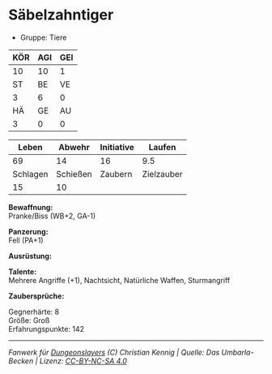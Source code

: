# Säbelzahntiger  
- Gruppe: Tiere  

| KÖR | AGI | GEI |  
| --- | --- | --- |  
| 10  | 10  | 1   |
| ST  | BE  | VE  |  
| 3   | 6   | 0   |
| HÄ  | GE  | AU  |  
| 3   | 0   | 0   |


| Leben    | Abwehr   | Initiative | Laufen     |
| -------- | -------- | ---------- | ---------- |
| 69       | 14       | 16         | 9.5        |
| Schlagen | Schießen | Zaubern    | Zielzauber |
| 15       | 10       |            |            |

**Bewaffnung:**  
Pranke/Biss (WB+2, GA-1)

**Panzerung:**  
Fell (PA+1)

**Ausrüstung:**  


**Talente:**  
Mehrere Angriffe (+1), Nachtsicht, Natürliche Waffen, Sturmangriff

**Zaubersprüche:**  


Gegnerhärte: 8  
Größe: Groß  
Erfahrungspunkte: 142  



___
*Fanwerk für [Dungeonslayers](https://www.dungeonslayers.net/) (C) Christian Kennig | Quelle: Das Umbarla-Becken | Lizenz: [CC-BY-NC-SA 4.0](https://creativecommons.org/licenses/by-nc-sa/4.0/deed.de)*